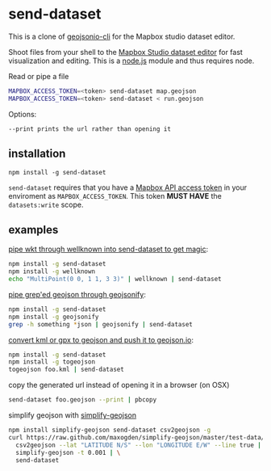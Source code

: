 # send-dataset

This is a clone of [geojsonio-cli](https://github.com/mapbox/geojsonio-cli) for the Mapbox studio dataset editor.

Shoot files from your shell to the [Mapbox Studio dataset editor](https://www.mapbox.com/studio/datasets/) for fast
visualization and editing. This is a [node.js](http://nodejs.org) module and thus requires
node.

Read or pipe a file

```sh
MAPBOX_ACCESS_TOKEN=<token> send-dataset map.geojson
MAPBOX_ACCESS_TOKEN=<token> send-dataset < run.geojson
```

Options:

`--print prints the url rather than opening it`

## installation

`npm install -g send-dataset`

`send-dataset` requires that you have a [Mapbox API access token](https://www.mapbox.com/studio/account/tokens/) in your enviroment as `MAPBOX_ACCESS_TOKEN`. This token **MUST HAVE** the `datasets:write` scope.

## examples

[pipe wkt through wellknown into send-dataset to get magic](https://github.com/mapbox/wellknown):

```sh
npm install -g send-dataset
npm install -g wellknown
echo "MultiPoint(0 0, 1 1, 3 3)" | wellknown | send-dataset
```

[pipe grep'ed geojson through geojsonify](https://github.com/blackmad/geojsonify):

```sh
npm install -g send-dataset
npm install -g geojsonify
grep -h something *json | geojsonify | send-dataset
```

[convert kml or gpx to geojson and push it to geojson.io](https://github.com/mapbox/togeojson):

```sh
npm install -g send-dataset
npm install -g togeojson
togeojson foo.kml | send-dataset
```

copy the generated url instead of opening it in a browser (on OSX)

```sh
send-dataset foo.geojson --print | pbcopy
```

simplify geojson with [simplify-geojson](https://github.com/maxogden/simplify-geojson)

```sh
npm install simplify-geojson send-dataset csv2geojson -g
curl https://raw.github.com/maxogden/simplify-geojson/master/test-data/oakland-route.csv | \
  csv2geojson --lat "LATITUDE N/S" --lon "LONGITUDE E/W" --line true | \
  simplify-geojson -t 0.001 | \
  send-dataset
```
